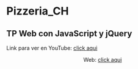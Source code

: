# Pizzeria_CH

<h2>TP Web con JavaScript y jQuery</h2>

<p>Link para ver en YouTube: <a href="https://www.youtube.com/watch?v=UfsxmjIQJm0&list=LL&index=2&ab_channel=ArtemioDerkachev" target="_blanck">click aqui</a></p>
<p style="text-align: center">Web: <a href="https://artemiod.github.io/Pizzeria_CH/" target="_blanck">click aqui</a></p>

<img src="https://img.freepik.com/foto-gratis/vista-superior-dos-pizzas-italianas-servidas-sobre-fondo-madera-espolvoreados-harina_141793-507.jpg?size=626&ext=jpg" alt="">


